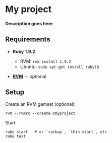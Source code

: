# My project
#### Description goes here

Requirements
------------

- **Ruby 1.9.2**
   - RVM: `rvm install 1.9.2`
   - Ubuntu: `sudo apt-get install ruby19`

- **[RVM](http://rvm.beginrescueend.com)** -- optional

Setup
-----

Create an RVM gemset (optional):

    rvm --rvmrc --create @myproject

Start:

    rake start   # or `rackup`, `thin start`, etc
    rake test

